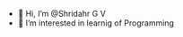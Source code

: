 - 👋 Hi, I’m @Shridahr G V
- 👀 I’m interested in learnig of Programming

<!---
shridahrgv/shridahrgv is a ✨ special ✨ repository because its `README.md` (this file) appears on your GitHub profile.
You can click the Preview link to take a look at your changes.
--->
